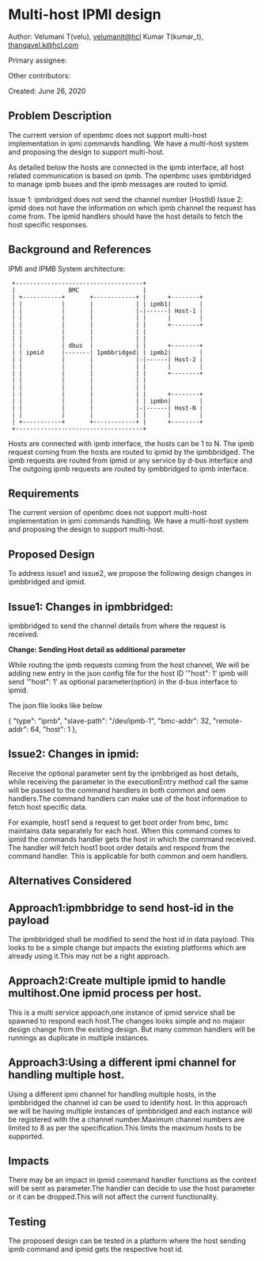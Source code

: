 # Multi-host IPMI design

Author:
  Velumani T(velu),  [velumanit@hcl](mailto:velumanit@hcl.com)
  Kumar T(kumar_t), [thangavel.k@hcl.com](mailto:thangavel.k@hcl.com)

Primary assignee:

Other contributors:

Created:
 June 26, 2020

## Problem Description
The current version of openbmc does not support multi-host implementation in
ipmi commands handling. We have a multi-host system and proposing the design
to support multi-host.

As detailed below the hosts are connected in the ipmb interface, all host
related communication is based on ipmb. The openbmc uses ipmbbridged to manage
ipmb buses and the ipmb messages are routed to ipmid.

Issue 1: ipmbridged does not send the channel number (HostId)
Issue 2: ipmid does not have the information on which ipmb channel the request
has come from. The ipmid handlers should have the host details to fetch the
host specific responses.

## Background and References
IPMI and IPMB System architecture:
```
 +------------------------------------+
 |               BMC                  |
 | +-----------+       +------------+ |      +--------+
 | |           |       |            | | ipmb1|        |
 | |           |       |            |-|------| Host-1 |
 | |           |       |            | |      |        |
 | |           |       |            | |      +--------+
 | |           |       |            | |
 | |           |       |            | |
 | |           | dbus  |            | |      +--------+
 | | ipmid     |-------| Ipmbbridged| | ipmb2|        |
 | |           |       |            |-|------| Host-2 |
 | |           |       |            | |      |        |
 | |           |       |            | |      +--------+
 | |           |       |            | |
 | |           |       |            | |
 | |           |       |            | |      +--------+
 | |           |       |            | | ipmbn|        |
 | |           |       |            |-|------| Host-N |
 | |           |       |            | |      |        |
 | +-----------+       +------------+ |      +--------+
 +------------------------------------+
```
Hosts are connected with ipmb interface, the hosts can be 1 to N. The ipmb
request coming from the hosts are routed to ipmid by the ipmbbridged.
The ipmb requests are routed from ipmid or any service by d-bus interface and
The outgoing ipmb requests are routed by ipmbbridged to ipmb interface.
## Requirements
The current version of openbmc does not support multi-host implementation in
ipmi commands handling. We have a multi-host system and proposing the design
to support multi-host.

## Proposed Design

To address issue1 and issue2, we propose the following design changes in
ipmbbridged and ipmid.

Issue1: Changes in ipmbbridged:
-
ipmbbridged to send the channel details from where the request is received.

**Change: Sending Host detail as additional parameter**

While routing the ipmb requests coming from the host channel, We will be
adding new entry in the json config file for the host ID '"host": 1' ipmb will
send '"host": 1' as optional parameter(option) in the d-bus interface to ipmid.

The json file looks like below

{ "type": "ipmb",
"slave-path": "/dev/ipmb-1",
"bmc-addr": 32,
"remote-addr": 64,
"host": 1
},

Issue2: Changes in ipmid:
-
Receive the optional parameter sent by the ipmbbriged as host details, while
receiving the parameter in the executionEntry method call the same will be
passed to the command handlers in both common and oem handlers.The command
handlers can make use of the host information to fetch host specific data.

For example, host1 send a request to get boot order from bmc, bmc maintains
data separately for each host. When this command comes to ipmid the commands
handler gets the host in which the command received. The handler will fetch
host1 boot order details and respond from the command handler. This is
applicable for both common and oem handlers.


## Alternatives Considered
Approach1:ipmbbridge to send host-id in the payload
-
The ipmbbridged shall be modified to send the host id in data payload. This
looks to be a simple change but impacts the existing platforms which are already
using it.This may not be a right approach.

Approach2:Create multiple ipmid to handle multihost.One ipmid process per host.
-
This is a multi service appoach,one instance of ipmid service shall be
spawned to respond each host.The changes looks simple and no majaor design
change from the existing design. But many common handlers will be runnings as
duplicate in multiple instances.

Approach3:Using a different ipmi channel for handling multiple host.
-
Using a different ipmi channel for handling multiple hosts, in the ipmbbridged
the channel id can be used to identify host. In this approach we will be having
multiple instances of ipmbbridged and each instance will be registered with the
a channel number.Maximum channel numbers are limited to 8 as per the
specification.This limits the maximum hosts to be supported.

## Impacts
There may be an impact in ipmid command handler functions as the context will
be sent as parameter.The handler can decide to use the host parameter or it
can be dropped.This will not affect the current functionality.

## Testing
The proposed design can be tested in a platform where the host sending ipmb
command and ipmid gets the respective host id.

